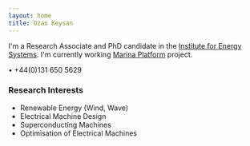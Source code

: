 ```yaml
---
layout: home
title: Ozan Keysan
---
```


I'm a Research Associate and PhD candidate in the [Institute for Energy Systems](http://www.see.ed.ac.uk/drupal/research/IES). I'm currently working [Marina Platform](http://www.marina-platform.info/) project.

<!---I hold a BSc and MSc in Electrical and Electronics Engineering from METU (Turkey).

You can read my latest studies from MyPapers and have a a look at my Presentations. And here's some SoftwareTips if you're interested..-->

<p> <script type="text/javascript">
// http://csarven.ca/hiding-email-addresses
    var string1 = "o.keysan";
    var string2 = "@";
    var string3 = "ed.ac.uk";
    var string4 = string1 + string2 + string3;
    document.write("<a href=" + "mail" + "to:" + string1 + string2 + string3 + ">" + string4 + "</a>");

</script>
<span class="meta">&#8226;</span> 
+44(0)131 650 5629</p>

### Research Interests

- Renewable Energy (Wind, Wave)
- Electrical Machine Design 
- Superconducting Machines
- Optimisation of Electrical Machines
